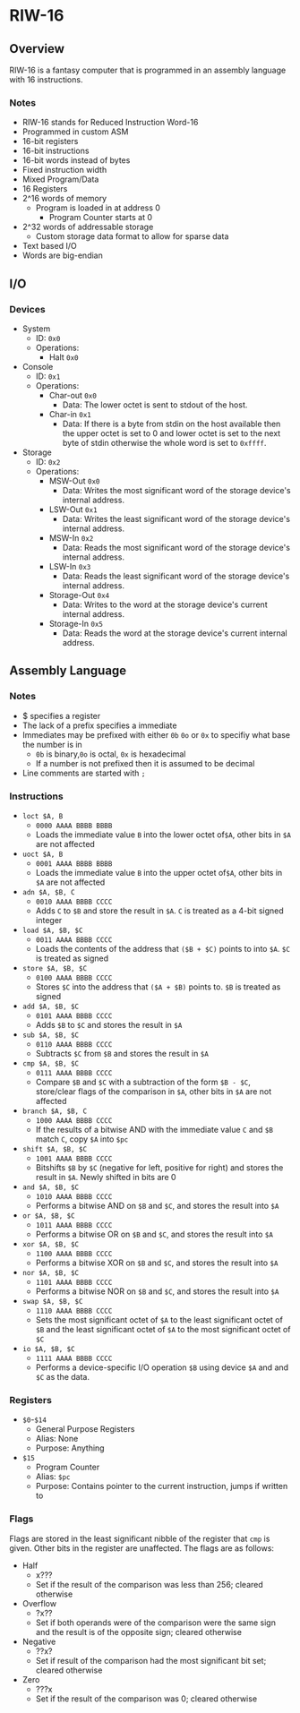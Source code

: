 # RIW-16

## Overview
RIW-16 is a fantasy computer that is programmed in an assembly language with
16 instructions.

### Notes
- RIW-16 stands for Reduced Instruction Word-16
- Programmed in custom ASM
- 16-bit registers
- 16-bit instructions
- 16-bit words instead of bytes
- Fixed instruction width
- Mixed Program/Data
- 16 Registers
- 2^16 words of memory
  - Program is loaded in at address 0
    - Program Counter starts at 0
- 2^32 words of addressable storage
  - Custom storage data format to allow for sparse data
- Text based I/O
- Words are big-endian

## I/O

### Devices
- System
  - ID: `0x0`
  - Operations:
    - Halt `0x0`
- Console
  - ID: `0x1`
  - Operations:
    - Char-out `0x0`
      - Data: The lower octet is sent to stdout of the host.
    - Char-in `0x1`
      - Data: If there is a byte from stdin on the host available then the
      upper octet is set to 0 and lower octet is set to the next byte of stdin
      otherwise the whole word is set to `0xffff`.
- Storage
  - ID: `0x2`
  - Operations:
    - MSW-Out `0x0`
      - Data: Writes the most significant word of the storage device's internal
      address.
    - LSW-Out `0x1`
      - Data: Writes the least significant word of the storage device's internal
      address.
    - MSW-In `0x2`
      - Data: Reads the most significant word of the storage device's internal
      address.
    - LSW-In `0x3`
      - Data: Reads the least significant word of the storage device's internal
      address.
    - Storage-Out `0x4`
      - Data: Writes to the word at the storage device's current internal
      address.
    - Storage-In `0x5`
      - Data: Reads the word at the storage device's current internal
      address.


## Assembly Language

### Notes
- $ specifies a register
- The lack of a prefix specifies a immediate
- Immediates may be prefixed with either `0b` `0o` or `0x` to specifiy what
  base the number is in
  - `0b` is binary,`0o` is octal, `0x` is hexadecimal
  - If a number is not prefixed then it is assumed to be decimal
- Line comments are started with `;`


### Instructions

- `loct $A, B`
  - `0000 AAAA BBBB BBBB`
  - Loads the immediate value `B` into the lower octet of`$A`, other bits in
  `$A` are not affected
- `uoct $A, B`
  - `0001 AAAA BBBB BBBB`
  - Loads the immediate value `B` into the upper octet of`$A`, other bits in
  `$A` are not affected
- `adn $A, $B, C`
  - `0010 AAAA BBBB CCCC`
  - Adds `C` to `$B` and store the result in `$A`. `C` is treated as a 4-bit
  signed integer
- `load $A, $B, $C`
  - `0011 AAAA BBBB CCCC`
  - Loads the contents of the address that `($B + $C)` points to into `$A`.
  `$C` is treated as signed
- `store $A, $B, $C`
  - `0100 AAAA BBBB CCCC`
  - Stores `$C` into the address that `($A + $B)` points to. `$B` is treated
  as signed
- `add $A, $B, $C`
  - `0101 AAAA BBBB CCCC`
  - Adds `$B` to `$C` and stores the result in `$A`
- `sub $A, $B, $C`
  - `0110 AAAA BBBB CCCC`
  - Subtracts `$C` from `$B` and stores the result in `$A`
- `cmp $A, $B, $C`
  - `0111 AAAA BBBB CCCC`
  - Compare `$B` and `$C` with a subtraction of the form `$B - $C`,
  store/clear flags of the comparison in `$A`, other bits in `$A` are not
  affected
- `branch $A, $B, C`
  - `1000 AAAA BBBB CCCC`
  - If the results of a bitwise AND with the immediate value `C` and `$B` match
  `C`, copy `$A` into `$pc`
- `shift $A, $B, $C`
  - `1001 AAAA BBBB CCCC`
  - Bitshifts `$B` by `$C` (negative for left, positive for right) and stores
  the result in `$A`. Newly shifted in bits are 0
- `and $A, $B, $C`
  - `1010 AAAA BBBB CCCC`
  - Performs a bitwise AND on `$B` and `$C`, and stores the result into `$A`
- `or $A, $B, $C`
  - `1011 AAAA BBBB CCCC`
  - Performs a bitwise OR on `$B` and `$C`, and stores the result into `$A`
- `xor $A, $B, $C`
  - `1100 AAAA BBBB CCCC`
  - Performs a bitwise XOR on `$B` and `$C`, and stores the result into `$A`
- `nor $A, $B, $C`
  - `1101 AAAA BBBB CCCC`
  - Performs a bitwise NOR on `$B` and `$C`, and stores the result into `$A`
- `swap $A, $B, $C`
  - `1110 AAAA BBBB CCCC`
  - Sets the most significant octet of `$A` to the least significant octet of
  `$B` and the least significant octet of `$A` to the most significant octet
  of `$C` 
- `io $A, $B, $C`
  - `1111 AAAA BBBB CCCC`
  - Performs a device-specific I/O operation `$B` using device `$A` and
  and `$C` as the data.

### Registers

- `$0`-`$14`
  - General Purpose Registers
  - Alias: None
  - Purpose: Anything
- `$15`
  - Program Counter
  - Alias: `$pc`
  - Purpose: Contains pointer to the current instruction, jumps if written to

### Flags

Flags are stored in the least significant nibble of the register that
`cmp` is given. Other bits in the register are unaffected.
The flags are as follows:
- Half
  - x???
  - Set if the result of the comparison was less than 256; cleared otherwise
- Overflow
  - ?x??
  - Set if both operands were of the comparison were the same sign and the
  result is of the opposite sign; cleared otherwise
- Negative
  - ??x?
  - Set if result of the comparison had the most significant bit set;
  cleared otherwise
- Zero
  - ???x
  - Set if the result of the comparison was 0; cleared otherwise
